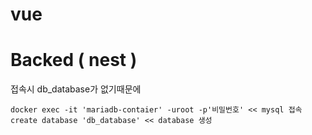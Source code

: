 # vue

# Backed ( nest )

접속시 db_database가 없기때문에

```
docker exec -it 'mariadb-contaier' -uroot -p'비밀번호' << mysql 접속
create database 'db_database' << database 생성

```

